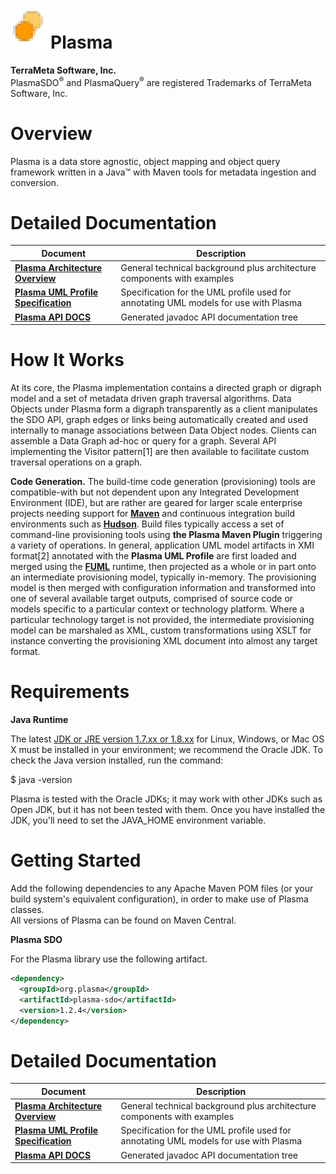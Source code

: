<img src="images/media/image2.jpeg" alt="big-icon" width="64" height="64" />**Plasma**
======================================================================================

**TerraMeta Software, Inc.**  
PlasmaSDO<sup>®</sup> and PlasmaQuery<sup>®</sup> are registered
Trademarks of TerraMeta Software, Inc.

Overview
========
<span id="_Toc135028939" class="anchor"><span id="_Toc495460092" class="anchor"><span id="_Toc498843305" class="anchor"><span id="_Toc24906349" class="anchor"></span></span></span></span>
Plasma is a data store agnostic, object mapping and object query framework written in a Java™ with Maven tools for metadata ingestion and conversion.

**Detailed Documentation**
==========================

| **Document** | **Description** |
|  --------------------- | --------------------- |
| [**Plasma Architecture Overview**](http://plasma-framework.github.io/plasma/arch_overview/Plasma-Architecture-Overview) | General technical background plus architecture components with examples |
| [**Plasma UML Profile Specification**](http://plasma-framework.github.io/plasma/uml-profile/Plasma-UML-Profile)         | Specification for the UML profile used for annotating UML models for use with Plasma |
| [**Plasma API DOCS**](http://plasma-framework.github.io/plasma/apidocs/index.html)                                      | Generated javadoc API documentation tree |


**How It Works**
================

At its core, the Plasma implementation contains a directed graph or digraph model and a set of metadata driven graph traversal algorithms. Data Objects under Plasma form a digraph transparently as a client manipulates the SDO API, graph edges or links being automatically created and used internally to manage associations between Data Object nodes. Clients can assemble a Data Graph ad-hoc or query for a graph. Several API implementing the Visitor pattern[1] are then available to facilitate custom traversal operations on a graph.

**Code Generation.** The build-time code generation (provisioning) tools are compatible-with but not dependent upon any Integrated Development Environment (IDE), but are rather are geared for larger scale enterprise projects needing support for [**Maven**](http://maven.apache.org/) and continuous integration build environments such as [**Hudson**](http://hudson-ci.org). Build files typically access a set of command-line provisioning tools using **the Plasma Maven Plugin** triggering a variety of operations. In general, application UML model artifacts in XMI format[2] annotated with the **Plasma UML Profile** are first loaded and merged using the [**FUML**](http://portal.modeldriven.org/project/foundationalUML) runtime, then projected as a whole or in part onto an intermediate provisioning model, typically in-memory. The provisioning model is then merged with configuration information and transformed into one of several available target outputs, comprised of source code or models specific to a particular context or technology platform. Where a particular technology target is not provided, the intermediate provisioning model can be marshaled as XML, custom transformations using XSLT for instance converting the provisioning XML document into almost any target format.

**Requirements**
================

**Java Runtime**

The latest [JDK or JRE version 1.7.xx or 1.8.xx](http://www.java.com/en/download/manual.jsp) for Linux, Windows, or Mac OS X must be installed in your environment; we recommend the Oracle JDK.
To check the Java version installed, run the command:

$ java -version

Plasma is tested with the Oracle JDKs; it may work with other JDKs such as Open JDK, but it has not been tested with them.
Once you have installed the JDK, you'll need to set the JAVA\_HOME environment variable.

**Getting Started**
===================

Add the following dependencies to any Apache Maven POM files (or your build system's equivalent configuration), in order to make use of Plasma classes.  
All versions of Plasma can be found on Maven Central.

**Plasma SDO**

For the Plasma library use the following artifact.

```xml
<dependency>
  <groupId>org.plasma</groupId>
  <artifactId>plasma-sdo</artifactId>
  <version>1.2.4</version>
</dependency>
```

**Detailed Documentation**
==========================

| **Document** | **Description** |
|  --------------------- | --------------------- |
| [**Plasma Architecture Overview**](http://plasma-framework.github.io/plasma/arch_overview/Plasma-Architecture-Overview) | General technical background plus architecture components with examples |
| [**Plasma UML Profile Specification**](http://plasma-framework.github.io/plasma/uml-profile/Plasma-UML-Profile)         | Specification for the UML profile used for annotating UML models for use with Plasma |
| [**Plasma API DOCS**](http://plasma-framework.github.io/plasma/apidocs/index.html)                                      | Generated javadoc API documentation tree |

